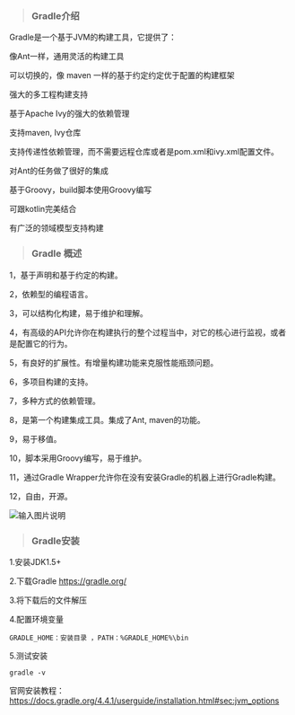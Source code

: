 > ### Gradle介绍

Gradle是一个基于JVM的构建工具，它提供了：

像Ant一样，通用灵活的构建工具

可以切换的，像 maven 一样的基于约定约定优于配置的构建框架

强大的多工程构建支持

基于Apache Ivy的强大的依赖管理

支持maven, Ivy仓库

支持传递性依赖管理，而不需要远程仓库或者是pom.xml和ivy.xml配置文件。

对Ant的任务做了很好的集成

基于Groovy，build脚本使用Groovy编写

可跟kotlin完美结合

有广泛的领域模型支持构建

> ### Gradle 概述

1，基于声明和基于约定的构建。

2，依赖型的编程语言。

3，可以结构化构建，易于维护和理解。

4，有高级的API允许你在构建执行的整个过程当中，对它的核心进行监视，或者是配置它的行为。

5，有良好的扩展性。有增量构建功能来克服性能瓶颈问题。

6，多项目构建的支持。

7，多种方式的依赖管理。

8，是第一个构建集成工具。集成了Ant, maven的功能。

9，易于移值。

10，脚本采用Groovy编写，易于维护。

11，通过Gradle Wrapper允许你在没有安装Gradle的机器上进行Gradle构建。

12，自由，开源。

![输入图片说明](https://gitee.com/uploads/images/2017/1228/172228_2456da03_966228.png "ant-maven-gradle.png")

> ### Gradle安装

1.安装JDK1.5+

2.下载Gradle https://gradle.org/

3.将下载后的文件解压

4.配置环境变量

    GRADLE_HOME：安装目录 ，PATH：%GRADLE_HOME%\bin

5.测试安装

    gradle -v


官网安装教程：https://docs.gradle.org/4.4.1/userguide/installation.html#sec:jvm_options